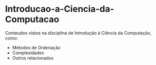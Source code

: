 # Introducao-a-Ciencia-da-Computacao

Conteudos vistos na disciplina de Introdução à Ciência da Computação, como:
- Métodos de Ordenação
- Complexidades
- Outros relacionados
